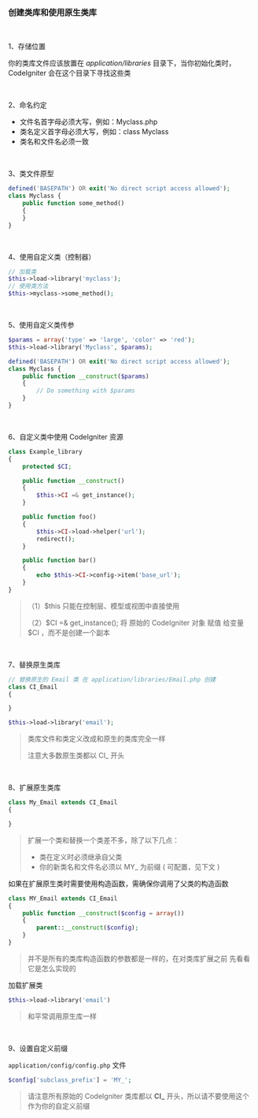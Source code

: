 ### 创建类库和使用原生类库

<br>

1、存储位置

你的类库文件应该放置在 *application/libraries* 目录下，当你初始化类时，CodeIgniter 会在这个目录下寻找这些类 

<br>

2、命名约定

- 文件名首字母必须大写，例如：Myclass.php
- 类名定义首字母必须大写，例如：class Myclass
- 类名和文件名必须一致

<br>

3、类文件原型

```php
defined('BASEPATH') OR exit('No direct script access allowed');
class Myclass {
    public function some_method()
    {
    }
}
```

<br>

4、使用自定义类（控制器）

```php
// 加载类
$this->load->library('myclass');
// 使用类方法
$this->myclass->some_method();
```

<br>

5、使用自定义类传参

```php
$params = array('type' => 'large', 'color' => 'red');
$this->load->library('Myclass', $params);
```

```php
defined('BASEPATH') OR exit('No direct script access allowed');
class Myclass {
    public function __construct($params)
    {
        // Do something with $params
    }
}
```

<br>

6、自定义类中使用 CodeIgniter 资源

```php
class Example_library 
{
    protected $CI;

    public function __construct()
    {
        $this->CI =& get_instance();
    }

    public function foo()
    {
        $this->CI->load->helper('url');
        redirect();
    }

    public function bar()
    {
        echo $this->CI->config->item('base_url');
    }
}
```

> （1）$this 只能在控制层、模型或视图中直接使用
>
> （2）$CI =& get_instance(); 将 原始的 CodeIgniter 对象   赋值  给变量 $CI ，而不是创建一个副本

<br>

7、替换原生类库

```php
// 替换原生的 Email 类 在 application/libraries/Email.php 创建
class CI_Email 
{

}
```

```php
$this->load->library('email');
```

>  类库文件和类定义改成和原生的类库完全一样 
>
>  注意大多数原生类都以 CI_ 开头 

<br>

8、扩展原生类库

```php
class My_Email extends CI_Email 
{

}
```

>  扩展一个类和替换一个类差不多，除了以下几点： 
>
>  *  类在定义时必须继承自父类 
>  *  你的新类名和文件名必须以 MY_ 为前缀 ( 可配置，见下文 )

如果在扩展原生类时需要使用构造函数，需确保你调用了父类的构造函数

```php
class MY_Email extends CI_Email 
{
    public function __construct($config = array())
    {
        parent::__construct($config);
    }
}
```

>  并不是所有的类库构造函数的参数都是一样的，在对类库扩展之前 先看看它是怎么实现的 

加载扩展类

```php
$this->load->library('email')
```

> 和平常调用原生库一样

<br>

9、设置自定义前缀

 `application/config/config.php` 文件 

```php
$config['subclass_prefix'] = 'MY_';
```

>  请注意所有原始的 CodeIgniter 类库都以 **CI_** 开头，所以请不要使用这个 作为你的自定义前缀 